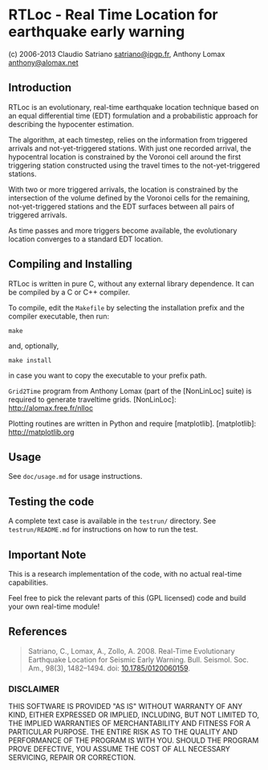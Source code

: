 # RTLoc - Real Time Location for earthquake early warning
(c) 2006-2013 Claudio Satriano <satriano@ipgp.fr>,
Anthony Lomax <anthony@alomax.net>


## Introduction

RTLoc is an evolutionary, real-time earthquake location technique
based on an equal differential time (EDT) formulation and a
probabilistic approach for describing the hypocenter estimation.

The algorithm, at each timestep, relies on the information from
triggered arrivals and not-yet-triggered stations. With just one
recorded arrival, the hypocentral location is constrained by the
Voronoi cell around the first triggering station constructed using
the travel times to the not-yet-triggered stations.

With two or more triggered arrivals, the location is constrained
by the intersection of the volume defined by the Voronoi cells for
the remaining, not-yet-triggered stations and the EDT surfaces
between all pairs of triggered arrivals.

As time passes and more triggers become available, the evolutionary
location converges to a standard EDT location.


## Compiling and Installing

RTLoc is written in pure C, without any external library dependence.
It can be compiled by a C or C++ compiler.

To compile, edit the `Makefile` by selecting the installation prefix
and the compiler executable, then run:

    make

and, optionally,

    make install

in case you want to copy the executable to your prefix path.

`Grid2Time` program from Anthony Lomax (part of the [NonLinLoc]
suite) is required to generate traveltime grids.
[NonLinLoc]: http://alomax.free.fr/nlloc

Plotting routines are written in Python and require [matplotlib].
[matplotlib]: http://matplotlib.org


## Usage

See `doc/usage.md` for usage instructions.


## Testing the code

A complete text case is available in the `testrun/` directory.
See `testrun/README.md` for instructions on how to run the test.


## Important Note

This is a research implementation of the code, with no actual
real-time capabilities.

Feel free to pick the relevant parts of this (GPL licensed) code
and build your own real-time module!


## References

> Satriano, C., Lomax, A., Zollo, A. 2008.
> Real-Time Evolutionary Earthquake Location for Seismic Early Warning.
> Bull. Seismol. Soc. Am., 98(3), 1482–1494. doi: [10.1785/0120060159].


[10.1785/0120060159]: http://dx.doi.org/10.1785/0120060159


### DISCLAIMER
THIS SOFTWARE IS PROVIDED "AS IS" WITHOUT WARRANTY OF ANY KIND, EITHER
EXPRESSED OR IMPLIED, INCLUDING, BUT NOT LIMITED TO, THE IMPLIED
WARRANTIES OF MERCHANTABILITY AND FITNESS FOR A PARTICULAR PURPOSE.
THE ENTIRE RISK AS TO THE QUALITY AND PERFORMANCE OF THE PROGRAM IS
WITH YOU. SHOULD THE PROGRAM PROVE DEFECTIVE, YOU ASSUME THE COST OF
ALL NECESSARY SERVICING, REPAIR OR CORRECTION.
